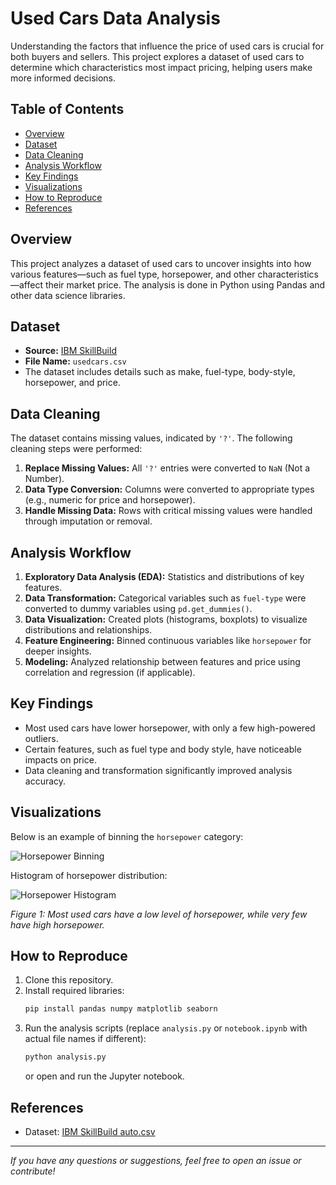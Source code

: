 # Used Cars Data Analysis

Understanding the factors that influence the price of used cars is crucial for both buyers and sellers. This project explores a dataset of used cars to determine which characteristics most impact pricing, helping users make more informed decisions.

## Table of Contents

- [Overview](#overview)
- [Dataset](#dataset)
- [Data Cleaning](#data-cleaning)
- [Analysis Workflow](#analysis-workflow)
- [Key Findings](#key-findings)
- [Visualizations](#visualizations)
- [How to Reproduce](#how-to-reproduce)
- [References](#references)

## Overview

This project analyzes a dataset of used cars to uncover insights into how various features—such as fuel type, horsepower, and other characteristics—affect their market price. The analysis is done in Python using Pandas and other data science libraries.

## Dataset

- **Source:** [IBM SkillBuild](https://cf-courses-data.s3.us.cloud-object-storage.appdomain.cloud/IBMDeveloperSkillsNetwork-DA0101EN-SkillsNetwork/labs/Data%20Files/auto.csv)
- **File Name:** `usedcars.csv`
- The dataset includes details such as make, fuel-type, body-style, horsepower, and price.

## Data Cleaning

The dataset contains missing values, indicated by `'?'`. The following cleaning steps were performed:
1. **Replace Missing Values:** All `'?'` entries were converted to `NaN` (Not a Number).
2. **Data Type Conversion:** Columns were converted to appropriate types (e.g., numeric for price and horsepower).
3. **Handle Missing Data:** Rows with critical missing values were handled through imputation or removal.

## Analysis Workflow

1. **Exploratory Data Analysis (EDA):** Statistics and distributions of key features.
2. **Data Transformation:** Categorical variables such as `fuel-type` were converted to dummy variables using `pd.get_dummies()`.
3. **Data Visualization:** Created plots (histograms, boxplots) to visualize distributions and relationships.
4. **Feature Engineering:** Binned continuous variables like `horsepower` for deeper insights.
5. **Modeling:** Analyzed relationship between features and price using correlation and regression (if applicable).

## Key Findings

- Most used cars have lower horsepower, with only a few high-powered outliers.
- Certain features, such as fuel type and body style, have noticeable impacts on price.
- Data cleaning and transformation significantly improved analysis accuracy.

## Visualizations

Below is an example of binning the `horsepower` category:

![Horsepower Binning](https://github.com/user-attachments/assets/e4ea9201-7242-44c3-9767-8ebdce18835d)

Histogram of horsepower distribution:

![Horsepower Histogram](https://github.com/user-attachments/assets/9a693b6b-386f-4fbc-93b1-5f8a1dcde5b5)

*Figure 1: Most used cars have a low level of horsepower, while very few have high horsepower.*

## How to Reproduce

1. Clone this repository.
2. Install required libraries:
   ```bash
   pip install pandas numpy matplotlib seaborn
   ```
3. Run the analysis scripts (replace `analysis.py` or `notebook.ipynb` with actual file names if different):
   ```bash
   python analysis.py
   ```
   or open and run the Jupyter notebook.

## References

- Dataset: [IBM SkillBuild auto.csv](https://cf-courses-data.s3.us.cloud-object-storage.appdomain.cloud/IBMDeveloperSkillsNetwork-DA0101EN-SkillsNetwork/labs/Data%20Files/auto.csv)

---

*If you have any questions or suggestions, feel free to open an issue or contribute!*
